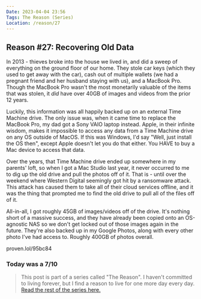 ```yaml
---
Date: 2023-04-04 23:56
Tags: The Reason (Series)
Location: /reason/27
---
```


## Reason #27: Recovering Old Data
In 2013 - thieves broke into the house we lived in, and did a sweep of everything on the ground floor of our home. They stole car keys (which they used to get away with the car), cash out of multiple wallets (we had a pregnant friend and her husband staying with us), and a MacBook Pro. Though the MacBook Pro wasn't the most monetarily valuable of the items that was stolen, it *did* have over 40GB of images and videos from the prior 12 years.

Luckily, this information was all happily backed up on an external Time Machine drive. The only issue was, when it came time to replace the MacBook Pro, my dad got a Sony VAIO laptop instead. Apple, in their infinite wisdom, makes it impossible to access any data from a Time Machine drive on any OS outside of MacOS. If this was Windows, I'd say "Well, just install the OS then", except Apple doesn't let you do that either. You HAVE to buy a Mac device to access that data.

Over the years, that Time Machine drive ended up somewhere in my parents' loft, so when I got a Mac Studio last year, it never occurred to me to dig up the old drive and pull the photos off of it. That is - until over the weekend where Western Digital seemingly got hit by a ransomware attack. This attack has caused them to take all of their cloud services offline, and it was the thing that prompted me to find the old drive to pull all of the files off of it.

All-in-all, I got roughly 45GB of images/videos off of the drive. It's nothing short of a massive success, and they have already been copied onto an OS-agnostic NAS so we don't get locked out of those images again in the future. They're also backed up in my Google Photos, along with every other photo I've had access to. Roughly 400GB of photos overall.

proven.lol/95bc84

### Today was a 7/10

>This post is part of a series called "The Reason". I haven't committed to living forever, but I find a reason to live for one more day every day. [Read the rest of the series here.](/reason/)